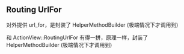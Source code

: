 ## Routing UrlFor

对外提供 url_for，是封装了 HelperMethodBuilder (极端情况下才调用到)

和 ActionView::RoutingUrlFor 有得一拼，原理一样，封装了 HelperMethodBuilder (极端情况下才调用到)
